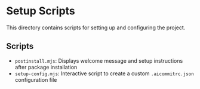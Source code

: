 # Setup Scripts

This directory contains scripts for setting up and configuring the project.

## Scripts

- `postinstall.mjs`: Displays welcome message and setup instructions after package installation
- `setup-config.mjs`: Interactive script to create a custom `.aicommitrc.json` configuration file
